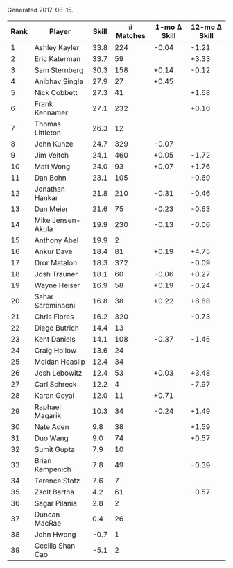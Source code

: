 Generated 2017-08-15.

| Rank | Player            | Skill | # Matches | 1-mo Δ Skill | 12-mo Δ Skill |
|------|-------------------|-------|-----------|--------------|---------------|
|    1 | Ashley Kayler     |  33.8 |       224 |        -0.04 |         -1.21 |
|    2 | Eric Katerman     |  33.7 |        59 |              |         +3.33 |
|    3 | Sam Sternberg     |  30.3 |       158 |        +0.14 |         -0.12 |
|    4 | Anibhav Singla    |  27.9 |        27 |        +0.45 |               |
|    5 | Nick Cobbett      |  27.3 |        41 |              |         +1.68 |
|    6 | Frank Kennamer    |  27.1 |       232 |              |         +0.16 |
|    7 | Thomas Littleton  |  26.3 |        12 |              |               |
|    8 | John Kunze        |  24.7 |       329 |        -0.07 |               |
|    9 | Jim Veitch        |  24.1 |       460 |        +0.05 |         -1.72 |
|   10 | Matt Wong         |  24.0 |        93 |        +0.07 |         +1.76 |
|   11 | Dan Bohn          |  23.1 |       105 |              |         -0.69 |
|   12 | Jonathan Hankar   |  21.8 |       210 |        -0.31 |         -0.46 |
|   13 | Dan Meier         |  21.6 |        75 |        -0.23 |         -0.63 |
|   14 | Mike Jensen-Akula |  19.9 |       230 |        -0.13 |         -0.06 |
|   15 | Anthony Abel      |  19.9 |         2 |              |               |
|   16 | Ankur Dave        |  18.4 |        81 |        +0.19 |         +4.75 |
|   17 | Dror Matalon      |  18.3 |       372 |              |         -0.09 |
|   18 | Josh Trauner      |  18.1 |        60 |        -0.06 |         +0.27 |
|   19 | Wayne Heiser      |  16.9 |        58 |        +0.19 |         -0.24 |
|   20 | Sahar Sareminaeni |  16.8 |        38 |        +0.22 |         +8.88 |
|   21 | Chris Flores      |  16.2 |       320 |              |         -0.73 |
|   22 | Diego Butrich     |  14.4 |        13 |              |               |
|   23 | Kent Daniels      |  14.1 |       108 |        -0.37 |         -1.45 |
|   24 | Craig Hollow      |  13.6 |        24 |              |               |
|   25 | Meldan Heaslip    |  12.4 |        34 |              |               |
|   26 | Josh Lebowitz     |  12.4 |        53 |        +0.03 |         +3.48 |
|   27 | Carl Schreck      |  12.2 |         4 |              |         -7.97 |
|   28 | Karan Goyal       |  12.0 |        11 |        +0.71 |               |
|   29 | Raphael Magarik   |  10.3 |        34 |        -0.24 |         +1.49 |
|   30 | Nate Aden         |   9.8 |        38 |              |         +1.59 |
|   31 | Duo Wang          |   9.0 |        74 |              |         +0.57 |
|   32 | Sumit Gupta       |   7.9 |        10 |              |               |
|   33 | Brian Kempenich   |   7.8 |        49 |              |         -0.39 |
|   34 | Terence Stotz     |   7.6 |         7 |              |               |
|   35 | Zsolt Bartha      |   4.2 |        61 |              |         -0.57 |
|   36 | Sagar Pilania     |   2.8 |         2 |              |               |
|   37 | Duncan MacRae     |   0.4 |        26 |              |               |
|   38 | John Hwong        |  -0.7 |         1 |              |               |
|   39 | Cecilia Shan Cao  |  -5.1 |         2 |              |               |
